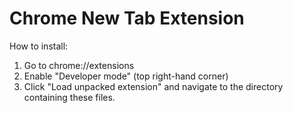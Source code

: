 <h1>Chrome New Tab Extension</h1>

How to install:
1. Go to chrome://extensions 
2. Enable "Developer mode" (top right-hand corner)
3. Click "Load unpacked extension" and navigate to the directory containing these files.